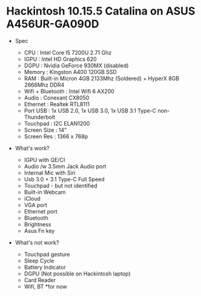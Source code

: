 # Hackintosh 10.15.5 Catalina on ASUS A456UR-GA090D

* Spec
  - CPU : Intel Core I5 7200U 2.71 Ghz
  - IGPU : Intel HD Graphics 620
  - DGPU : Nvidia GeForce 930MX (disabled)
  - Memory : Kingston A400 120GB SSD
  - RAM : Built-in  Micron 4GB 2133Mhz (Soldered) + HyperX 8GB 2666Mhz DDR4 
  - Wifi + Bluetooth : Intel Wifi 6 AX200
  - Audio : Conexant CX8050
  - Ethernet : Realtek RTL8111
  - Port USB : 1x USB 2.0, 1x USB 3.0, 1x USB 3.1 Type-C non-Thunderbolt
  - Touchpad : I2C ELAN1200
  - Screen Size : 14"
  - Screen Res : 1366 x 768p

* What's work? 
  - IGPU with QE/CI
  - Audio /w 3.5mm Jack Audio port
  - Internal Mic with Siri
  - Usb 3.0 + 3.1 Type-C Full Speed
  - Touchpad - but not identified
  - Built-in Webcam
  - iCloud
  - VGA port
  - Ethernet port
  - Bluetooth 
  - Brightness
  - Asus Fn key

* What's not work?
  - Touchpad gesture
  - Sleep Cycle
  - Battery Indicator
  - DGPU (Not possible on Hackintosh laptop)
  - Card Reader
  - Wifi, BT *for now